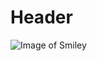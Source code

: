 # Header
![Image of Smiley](https://www.bing.com/images/search?view=detailV2&ccid=UuGWiMCp&id=3D5B05676D50FC289729B6BC7E27F7E6D6030B0B&thid=OIP.UuGWiMCp18vRsh54-7LHBgHaHZ&mediaurl=https%3a%2f%2fi.pinimg.com%2foriginals%2fa2%2f5c%2f19%2fa25c198273a072fc9a608ee01a3bff80.png&cdnurl=https%3a%2f%2fth.bing.com%2fth%2fid%2fR.52e19688c0a9d7cbd1b21e78fbb2c706%3frik%3dCwsD1ub3J368tg%26pid%3dImgRaw%26r%3d0&exph=3895&expw=3896&q=image+of+smiley+face&simid=608056078517930417&FORM=IRPRST&ck=81FC5BFFA8580FFBCA7219F0034798E1&selectedIndex=1)
